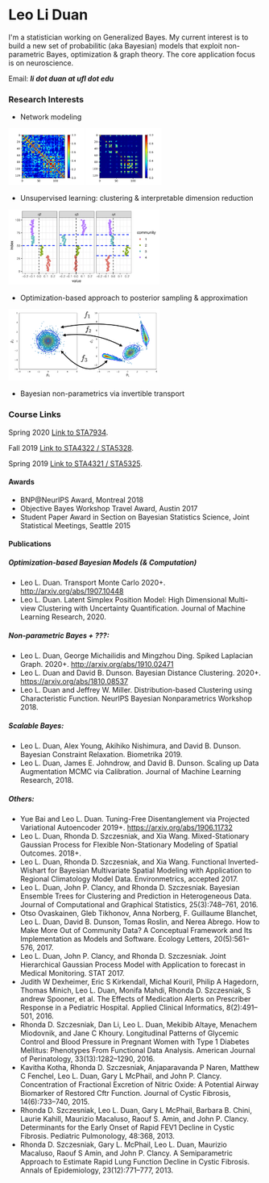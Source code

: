 # Leo Li Duan

I'm a statistician working on Generalized Bayes. My current interest is to build a new set of probabilitic (aka Bayesian) models that exploit non-parametric Bayes, optimization & graph theory. The core application focus is on neuroscience.


Email:
_***li dot duan at ufl dot edu***_

### Research Interests
* Network modeling

<img src="./network_corr.png" width="150"> <img src="./network_est_model.png" width="150">

* Unsupervised learning: clustering & interpretable dimension reduction

<img src="./sign_partition.png" width="300"> 

* Optimization-based approach to posterior sampling  & approximation

<img src="./transport.png" width="300">

* Bayesian non-parametrics via invertible transport


### Course Links


Spring 2020
[Link to STA7934](./stat7934/start.html).

Fall 2019
[Link to STA4322 / STA5328](./stat4322/start.html).

Spring 2019
[Link to STA4321 / STA5325](./stat4321/start.html).




#### Awards
- BNP@NeurIPS Award, Montreal 2018
- Objective Bayes Workshop Travel Award, Austin 2017
- Student Paper Award in Section on Bayesian Statistics Science, Joint Statistical Meetings, Seattle 2015

#### Publications

##### Optimization-based Bayesian Models (& Computation)
*   Leo L. Duan. Transport Monte Carlo 2020+. http://arxiv.org/abs/1907.10448
*   Leo L. Duan. Latent Simplex Position Model: High Dimensional Multi-view Clustering with Uncertainty Quantification. Journal of Machine Learning Research, 2020.

##### Non-parametric Bayes + ???:
*   Leo L. Duan, George Michailidis and Mingzhou Ding. Spiked Laplacian Graph. 2020+. http://arxiv.org/abs/1910.02471
*   Leo L. Duan and David B. Dunson. Bayesian Distance Clustering. 2020+. https://arxiv.org/abs/1810.08537
*   Leo L. Duan and Jeffrey W. Miller. Distribution-based Clustering using Characteristic Function. NeurIPS Bayesian Nonparametrics Workshop 2018.

##### Scalable Bayes:
*   Leo L. Duan, Alex Young, Akihiko Nishimura, and David B. Dunson. Bayesian Constraint Relaxation. Biometrika 2019.
*	Leo L. Duan, James E. Johndrow, and David B. Dunson. Scaling up Data Augmentation MCMC via Calibration. Journal of Machine Learning Research, 2018.


##### Others:
*   Yue Bai and Leo L. Duan. Tuning-Free Disentanglement via Projected Variational Autoencoder  2019+. https://arxiv.org/abs/1906.11732
*   Leo L. Duan, Rhonda D. Szczesniak, and Xia Wang. Mixed-Stationary Gaussian Process for Flexible Non-Stationary Modeling of Spatial Outcomes. 2018+.
*   Leo L. Duan, Rhonda D. Szczesniak, and Xia Wang. Functional Inverted-Wishart for Bayesian Multivariate Spatial Modeling with Application to Regional Climatology Model Data. Environmetrics, accepted 2017.
*   Leo L. Duan, John P. Clancy, and Rhonda D. Szczesniak. Bayesian Ensemble Trees for Clustering and Prediction in Heterogeneous Data. Journal of Computational and Graphical Statistics, 25(3):748–761, 2016.
*	Otso Ovaskainen, Gleb Tikhonov, Anna Norberg, F. Guillaume Blanchet, Leo L. Duan, David B. Dunson, Tomas Roslin, and Nerea Abrego. How to Make More Out of Community Data? A Conceptual Framework and Its Implementation as Models and Software. Ecology Letters, 20(5):561–576, 2017.
*  Leo L. Duan, John P. Clancy, and Rhonda D. Szczesniak. Joint Hierarchical Gaussian Process Model with Application to forecast in Medical Monitoring. STAT 2017.
*  Judith W Dexheimer, Eric S Kirkendall, Michal Kouril, Philip A Hagedorn, Thomas Minich, Leo L. Duan, Monifa Mahdi, Rhonda D. Szczesniak, S andrew Spooner, et al. The Effects of Medication Alerts on Prescriber Response in a Pediatric Hospital. Applied Clinical Informatics, 8(2):491–501, 2016.
*  Rhonda D. Szczesniak, Dan Li, Leo L. Duan, Mekibib Altaye, Menachem Miodovnik, and Jane C Khoury. Longitudinal Patterns of Glycemic Control and Blood Pressure in Pregnant Women with Type 1 Diabetes Mellitus: Phenotypes From Functional Data Analysis. American Journal of Perinatology, 33(13):1282–1290, 2016.
*  Kavitha Kotha, Rhonda D. Szczesniak, Anjaparavanda P Naren, Matthew C Fenchel, Leo L. Duan, Gary L McPhail, and John P. Clancy. Concentration of Fractional Excretion of Nitric Oxide: A Potential Airway Biomarker of Restored Cftr Function. Journal of Cystic Fibrosis, 14(6):733–740, 2015. 
*  Rhonda D. Szczesniak, Leo L. Duan, Gary L McPhail, Barbara B. Chini, Laurie Kahill, Maurizio Macaluso, Raouf S. Amin, and John P. Clancy. Determinants for the Early Onset of Rapid FEV1 Decline in Cystic Fibrosis. Pediatric Pulmonology, 48:368, 2013.
*  Rhonda D. Szczesniak, Gary L. McPhail, Leo L. Duan, Maurizio Macaluso, Raouf S Amin, and John P. Clancy. A Semiparametric Approach to Estimate Rapid Lung Function Decline in Cystic Fibrosis. Annals of Epidemiology, 23(12):771–777, 2013.

